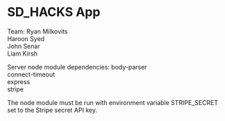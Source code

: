 # SD_HACKS App 

Team: Ryan Milkovits   
      Haroon Syed  
      John Senar  
      Liam Kirsh  

Server node module dependencies: 
body-parser  
connect-timeout  
express  
stripe  

The node module must be run with environment variable STRIPE_SECRET set to the Stripe secret API key.
